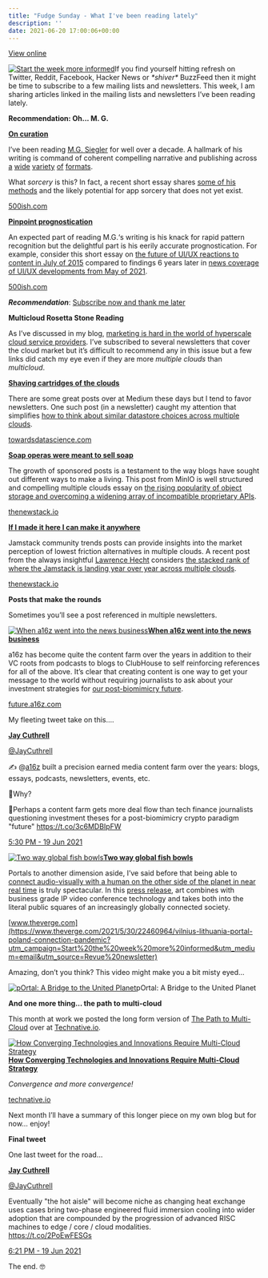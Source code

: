 ```yaml
---
title: "Fudge Sunday - What I've been reading lately"
description: ''
date: 2021-06-20 17:00:06+00:00
---
```


[View online](https://sunday.fudge.org/issues/fudge-sunday-what-i-ve-been-reading-lately-653166?utm_campaign=Issue&utm_content=view_in_browser&utm_medium=email&utm_source=Start+the+week+more+informed)

[![Start the week more informed](https://cuthrell.com/favicon.png "Start the week more informed")](https://cuthrell.com/favicon.png)If you find yourself hitting refresh on Twitter, Reddit, Facebook, Hacker News or *\*shiver\** BuzzFeed then it might be time to subscribe to a few mailing lists and newsletters. This week, I am sharing articles linked in the mailing lists and newsletters I’ve been reading lately.

 **Recommendation: Oh... M. G.**

**[On curation](https://500ish.com/cut-copy-paste-highlight-864baece0965?utm_campaign=Start%20the%20week%20more%20informed&utm_medium=email&utm_source=Revue%20newsletter)**

I’ve been reading [M.G. Siegler](https://mgsiegler.com?utm_campaign=Start%20the%20week%20more%20informed&utm_medium=email&utm_source=Revue%20newsletter) for well over a decade. A hallmark of his writing is command of coherent compelling narrative and publishing across [a](https://twitter.com/mgsiegler?utm_campaign=Start%20the%20week%20more%20informed&utm_medium=email&utm_source=Revue%20newsletter) [wide](https://500ish.com/?utm_campaign=Start%20the%20week%20more%20informed&utm_medium=email&utm_source=Revue%20newsletter) [variety](https://5ish.org/?utm_campaign=Start%20the%20week%20more%20informed&utm_medium=email&utm_source=Revue%20newsletter) [of](https://mgs.blog?utm_campaign=Start%20the%20week%20more%20informed&utm_medium=email&utm_source=Revue%20newsletter) [formats](https://reviewinhaiku.com/?utm_campaign=Start%20the%20week%20more%20informed&utm_medium=email&utm_source=Revue%20newsletter).

What *sorcery* is this? In fact, a recent short essay shares [some of his methods](https://500ish.com/cut-copy-paste-highlight-864baece0965?utm_campaign=Start%20the%20week%20more%20informed&utm_medium=email&utm_source=Revue%20newsletter) and the likely potential for app sorcery that does not yet exist.

[500ish.com](https://500ish.com/cut-copy-paste-highlight-864baece0965?utm_campaign=Start%20the%20week%20more%20informed&utm_medium=email&utm_source=Revue%20newsletter)

**[Pinpoint prognostication](https://500ish.com/simple-smile-thumbs-up-8865f5912d84?utm_campaign=Start%20the%20week%20more%20informed&utm_medium=email&utm_source=Revue%20newsletter)**

An expected part of reading M.G.‘s writing is his knack for rapid pattern recognition but the delightful part is his eerily accurate prognostication. For example, consider this short essay on [the future of UI/UX reactions to content in July of 2015](https://500ish.com/simple-smile-thumbs-up-8865f5912d84?utm_campaign=Start%20the%20week%20more%20informed&utm_medium=email&utm_source=Revue%20newsletter) compared to findings 6 years later in [news coverage of UI/UX developments from May of 2021](https://www.theverge.com/2021/5/28/22458959/twitter-reactions-feature-facebook-sad-cheer?utm_campaign=Start%20the%20week%20more%20informed&utm_medium=email&utm_source=Revue%20newsletter).

[500ish.com](https://500ish.com/simple-smile-thumbs-up-8865f5912d84?utm_campaign=Start%20the%20week%20more%20informed&utm_medium=email&utm_source=Revue%20newsletter)

***Recommendation***: [Subscribe now and thank me later](https://5ish.org?utm_campaign=Start%20the%20week%20more%20informed&utm_medium=email&utm_source=Revue%20newsletter)

 **Multicloud Rosetta Stone Reading**

As I’ve discussed in my blog, [marketing is hard in the world of hyperscale cloud service providers](https://fudge.org/archive/multicloud-march?utm_campaign=Start%20the%20week%20more%20informed&utm_medium=email&utm_source=Revue%20newsletter). I’ve subscribed to several newsletters that cover the cloud market but it’s difficult to recommend any in this issue but a few links did catch my eye even if they are more *multiple clouds* than *multicloud*.

**[Shaving cartridges of the clouds](https://towardsdatascience.com/datastore-choices-sql-vs-nosql-database-ebec24d56106?utm_campaign=Start%20the%20week%20more%20informed&utm_medium=email&utm_source=Revue%20newsletter)**

There are some great posts over at Medium these days but I tend to favor newsletters. One such post (in a newsletter) caught my attention that simplifies [how to think about similar datastore choices across multiple clouds](https://towardsdatascience.com/datastore-choices-sql-vs-nosql-database-ebec24d56106?utm_campaign=Start%20the%20week%20more%20informed&utm_medium=email&utm_source=Revue%20newsletter).

[towardsdatascience.com](https://towardsdatascience.com/datastore-choices-sql-vs-nosql-database-ebec24d56106?utm_campaign=Start%20the%20week%20more%20informed&utm_medium=email&utm_source=Revue%20newsletter)

**[Soap operas were meant to sell soap](https://thenewstack.io/an-architects-guide-to-multicloud/?utm_campaign=Start%20the%20week%20more%20informed&utm_medium=email&utm_source=Revue%20newsletter)**

The growth of sponsored posts is a testament to the way blogs have sought out different ways to make a living. This post from MinIO is well structured and compelling multiple clouds essay on [the rising popularity of object storage and overcoming a widening array of incompatible proprietary APIs](https://thenewstack.io/an-architects-guide-to-multicloud/?utm_campaign=Start%20the%20week%20more%20informed&utm_medium=email&utm_source=Revue%20newsletter). 

[thenewstack.io](https://thenewstack.io/an-architects-guide-to-multicloud/?utm_campaign=Start%20the%20week%20more%20informed&utm_medium=email&utm_source=Revue%20newsletter)

**[If I made it here I can make it anywhere](https://thenewstack.io/cdn-providers-rival-hyperscale-clouds-for-web-developers-deploying-jamstack/?utm_campaign=Start%20the%20week%20more%20informed&utm_medium=email&utm_source=Revue%20newsletter)**

Jamstack community trends posts can provide insights into the market perception of lowest friction alternatives in multiple clouds. A recent post from the always insightful [Lawrence Hecht](https://thenewstack.io/author/lawrence-hecht/?utm_campaign=Start%20the%20week%20more%20informed&utm_medium=email&utm_source=Revue%20newsletter) considers [the stacked rank of where the Jamstack is landing year over year across multiple clouds](https://thenewstack.io/cdn-providers-rival-hyperscale-clouds-for-web-developers-deploying-jamstack/?utm_campaign=Start%20the%20week%20more%20informed&utm_medium=email&utm_source=Revue%20newsletter).

[thenewstack.io](https://thenewstack.io/cdn-providers-rival-hyperscale-clouds-for-web-developers-deploying-jamstack/?utm_campaign=Start%20the%20week%20more%20informed&utm_medium=email&utm_source=Revue%20newsletter)

 **Posts that make the rounds**

Sometimes you’ll see a post referenced in multiple newsletters.

[![When a16z went into the news business](https://cuthrell.com/favicon.png "When a16z went into the news business")](https://cuthrell.com/favicon.png)**[When a16z went into the news business](https://future.a16z.com/extinction-mining-ancient-innovation-future-solutions/?utm_campaign=Start%20the%20week%20more%20informed&utm_medium=email&utm_source=Revue%20newsletter)**

a16z has become quite the content farm over the years in addition to their VC roots from podcasts to blogs to ClubHouse to self reinforcing references for all of the above. It’s clear that creating content is one way to get your message to the world without requiring journalists to ask about your investment strategies for [our post-biomimicry future](https://future.a16z.com/extinction-mining-ancient-innovation-future-solutions/?utm_campaign=Start%20the%20week%20more%20informed&utm_medium=email&utm_source=Revue%20newsletter).

[future.a16z.com](https://future.a16z.com/extinction-mining-ancient-innovation-future-solutions/?utm_campaign=Start%20the%20week%20more%20informed&utm_medium=email&utm_source=Revue%20newsletter)

My fleeting tweet take on this….

**[Jay Cuthrell](https://web.archive.org/web/20230000000000*/https://twitter.com/jaycuthrell/status/1406363851151532035)**

[@JayCuthrell](https://web.archive.org/web/20230000000000*/https://twitter.com/jaycuthrell/status/1406363851151532035)

✍️ @[a16z](https://twitter.com/a16z) built a precision earned media content farm over the years: blogs, essays, podcasts, newsletters, events, etc.  
  
🤔Why?  
  
🔮Perhaps a content farm gets more deal flow than tech finance journalists questioning investment theses for a post-biomimicry crypto paradigm "future" <https://t.co/3c6MDBIpFW>

 [5:30 PM - 19 Jun 2021](https://web.archive.org/web/20230000000000*/https://twitter.com/jaycuthrell/status/1406363851151532035)

[![Two way global fish bowls](https://cuthrell.com/favicon.png "Two way global fish bowls")](https://cuthrell.com/favicon.png)**[Two way global fish bowls](https://www.theverge.com/2021/5/30/22460964/vilnius-lithuania-portal-poland-connection-pandemic?utm_campaign=Start%20the%20week%20more%20informed&utm_medium=email&utm_source=Revue%20newsletter)**

Portals to another dimension aside, I’ve said before that being able to [connect audio-visually with a human on the other side of the planet in near real time](https://fudge.org/archive/airwaves-vs-airlines?utm_campaign=Start%20the%20week%20more%20informed&utm_medium=email&utm_source=Revue%20newsletter) is truly spectacular. In this [press release](https://vilniustech.lt/about-university/news/portal-an-interactive-bridge-to-unity-connects-two-countries/73472?nid=328416&utm_campaign=Start%20the%20week%20more%20informed&utm_medium=email&utm_source=Revue%20newsletter), art combines with business grade IP video conference technology and takes both into the literal public squares of an increasingly globally connected society.

[www.theverge.com](https://www.theverge.com/2021/5/30/22460964/vilnius-lithuania-portal-poland-connection-pandemic?utm_campaign=Start%20the%20week%20more%20informed&utm_medium=email&utm_source=Revue%20newsletter)

Amazing, don’t you think? This video might make you a bit misty eyed…

[![pOrtal: A Bridge to the United Planet](https://cuthrell.com/favicon.png "pOrtal: A Bridge to the United Planet")](https://cuthrell.com/favicon.png)pOrtal: A Bridge to the United Planet

 **And one more thing... the path to multi-cloud**

This month at work we posted the long form version of [The Path to Multi-Cloud](https://technative.io/the-path-to-multi-cloud-how-converging-technologies-and-innovations-require-multi-cloud-strategy/?utm_campaign=Start%20the%20week%20more%20informed&utm_medium=email&utm_source=Revue%20newsletter) over at [Technative.io](https://technative.io/the-path-to-multi-cloud-how-converging-technologies-and-innovations-require-multi-cloud-strategy/?utm_campaign=Start%20the%20week%20more%20informed&utm_medium=email&utm_source=Revue%20newsletter).

[![How Converging Technologies and Innovations Require Multi-Cloud Strategy](https://cuthrell.com/favicon.png "How Converging Technologies and Innovations Require Multi-Cloud Strategy")](https://cuthrell.com/favicon.png)**[How Converging Technologies and Innovations Require Multi-Cloud Strategy](https://technative.io/the-path-to-multi-cloud-how-converging-technologies-and-innovations-require-multi-cloud-strategy/?utm_campaign=Start%20the%20week%20more%20informed&utm_medium=email&utm_source=Revue%20newsletter)**

*Convergence and more convergence!*

[technative.io](https://technative.io/the-path-to-multi-cloud-how-converging-technologies-and-innovations-require-multi-cloud-strategy/?utm_campaign=Start%20the%20week%20more%20informed&utm_medium=email&utm_source=Revue%20newsletter)

Next month I’ll have a summary of this longer piece on my own blog but for now… enjoy!

 **Final tweet**

One last tweet for the road…

**[Jay Cuthrell](https://web.archive.org/web/20230000000000*/https://twitter.com/jaycuthrell/status/1406376556528812036)**

[@JayCuthrell](https://web.archive.org/web/20230000000000*/https://twitter.com/jaycuthrell/status/1406376556528812036)

Eventually "the hot aisle" will become niche as changing heat exchange uses cases bring two-phase engineered fluid immersion cooling into wider adoption that are compounded by the progression of advanced RISC machines to edge / core / cloud modalities.  
<https://t.co/2PoEwFESGs>

 [6:21 PM - 19 Jun 2021](https://web.archive.org/web/20230000000000*/https://twitter.com/jaycuthrell/status/1406376556528812036)

The end. 🤓









